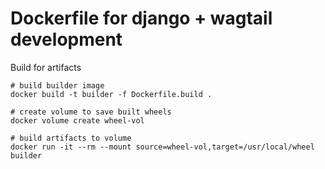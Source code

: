 Dockerfile for django + wagtail development
====

Build for artifacts

```
# build builder image
docker build -t builder -f Dockerfile.build .

# create volume to save built wheels
docker volume create wheel-vol

# build artifacts to volume
docker run -it --rm --mount source=wheel-vol,target=/usr/local/wheel builder
```